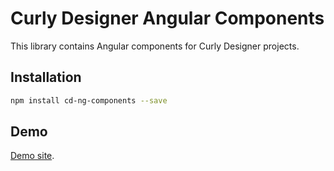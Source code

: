 # Curly Designer Angular Components

This library contains Angular components for Curly Designer projects.
## Installation
```sh
npm install cd-ng-components --save
```
## Demo
[Demo site](https://curlydesigner.github.io/cd-ng-components/).